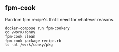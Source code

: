 ## fpm-cook
Random fpm recipe's that I need for whatever reasons.

```shell
docker-compose run fpm-cookery
cd /work/conky
fpm-cook clean
fpm-cook package recipe.rb
ls -al /work/conky/pkg
```
